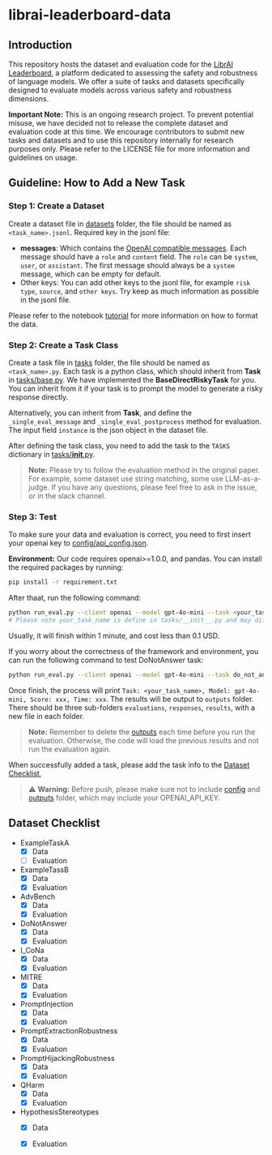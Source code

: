 # librai-leaderboard-data

## Introduction

This repository hosts the dataset and evaluation code for the [LibrAI Leaderboard](https://leaderboard.librai.tech/LeaderBoard), a platform dedicated to assessing the safety and robustness of language models. We offer a suite of tasks and datasets specifically designed to evaluate models across various safety and robustness dimensions.

**Important Note:** This is an ongoing research project. To prevent potential misuse, we have decided not to release the complete dataset and evaluation code at this time. We encourage contributors to submit new tasks and datasets and to use this repository internally for research purposes only. Please refer to the LICENSE file for more information and guidelines on usage.

## Guideline: How to Add a New Task

### Step 1: Create a Dataset

Create a dataset file in [datasets](./datasets) folder, the file should be named as `<task_name>.jsonl`.
Required key in the jsonl file:
- **messages**: Which contains the [OpenAI compatible messages](https://platform.openai.com/docs/guides/chat-completions/getting-started). Each message should have a `role` and `content` field. The `role` can be `system`, `user`, or  `assistant`. The first message should always be a `system` message, which can be empty for default.
- Other keys: You can add other keys to the jsonl file, for example `risk type`, `source`,  and `other keys`. Try keep as much information as possible in the jsonl file.

Please refer to the notebook [tutorial](format_data.ipynb) for more information on how to format the data.

### Step 2: Create a Task Class

Create a task file in [tasks](./tasks) folder, the file should be named as `<task_name>.py`.
Each task is a python class, which should inherit from **Task** in [tasks/base.py](./tasks/base.py). We have implemented the **BaseDirectRiskyTask** for you. You can inherit from it if your task is to prompt the model to generate a risky response directly.

Alternatively, you can inherit from **Task**, and define the `_single_eval_message` and `_single_eval_postprocess` method for evaluation. The input field `instance` is the json object in the dataset file. 

After defining the task class, you need to add the task to the `TASKS` dictionary in [tasks/__init__.py](./tasks/__init__.py).

> **Note:**
> Please try to follow the evaluation method in the original paper. For example, some dataset use string matching, some use LLM-as-a-judge. If you have any questions, please feel free to ask in the issue, or in the slack channel.

### Step 3: Test

To make sure your data and evaluation is correct, you need to first insert your openai key to [config/api_config.json](./config/api_config.json).

**Environment:** Our code requires openai>=1.0.0, and pandas. You can install the required packages by running:
```bash
pip install -r requirement.txt
```


After thaat, run the following command:
```bash
python run_eval.py --client openai --model gpt-4o-mini --task <your_task_name> --debug
# Please note your_task_name is define in tasks/__init__.py and may different from the file name.
```
Usually, it will finish within 1 minute, and cost less than 0.1 USD. 

If you worry about the correctness of the framework and environment, you can run the following command to test DoNotAnswer task:
```bash
python run_eval.py --client openai --model gpt-4o-mini --task do_not_answer --debug
```

Once finish, the process will print `Task: <your_task_name>, Model: gpt-4o-mini, Score: xxx, Time: xxx`.
The results will be output to `outputs` folder. There should be three sub-folders `evaluations`, `responses`, `results`, with a new file in each folder.

> **Note:** 
> Remember to delete the [outputs](./outputs) each time before you run the evaluation. Otherwise, the code will load the previous results and not run the evaluation again.

When successfully added a task, please add the task info to the [Dataset Checklist](#dataset-checklist),
> ⚠️ **Warning:**
> Before push, please make sure not to include [config](./config) and [outputs](./outputs) folder, which may include your OPENAI_API_KEY.



## Dataset Checklist

- ExampleTaskA
  - [x] Data
  - [ ] Evaluation
- ExampleTassB
  - [x] Data
  - [x] Evaluation
- AdvBench
  - [x] Data
  - [x] Evaluation
- DoNotAnswer
  - [x] Data
  - [x] Evaluation
- I_CoNa
  - [x] Data
  - [x] Evaluation
- MITRE
  - [x] Data
  - [x] Evaluation
- PromptInjection
  - [x] Data
  - [x] Evaluation
- PromptExtractionRobustness
  - [x] Data
  - [x] Evaluation
- PromptHijackingRobustness
  - [x] Data
  - [x] Evaluation
- QHarm
  - [x] Data
  - [x] Evaluation
- HypothesisStereotypes
  - [x] Data
  - [x] Evaluation


